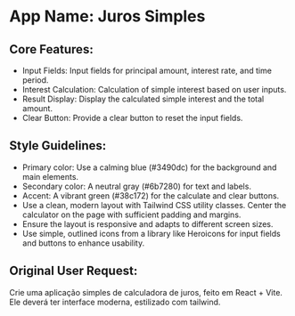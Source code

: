 # **App Name**: Juros Simples

## Core Features:

- Input Fields: Input fields for principal amount, interest rate, and time period.
- Interest Calculation: Calculation of simple interest based on user inputs.
- Result Display: Display the calculated simple interest and the total amount.
- Clear Button: Provide a clear button to reset the input fields.

## Style Guidelines:

- Primary color: Use a calming blue (#3490dc) for the background and main elements.
- Secondary color: A neutral gray (#6b7280) for text and labels.
- Accent: A vibrant green (#38c172) for the calculate and clear buttons.
- Use a clean, modern layout with Tailwind CSS utility classes. Center the calculator on the page with sufficient padding and margins.
- Ensure the layout is responsive and adapts to different screen sizes.
- Use simple, outlined icons from a library like Heroicons for input fields and buttons to enhance usability.

## Original User Request:
Crie uma aplicação simples de calculadora de juros, feito em React + Vite. Ele deverá ter interface moderna, estilizado com tailwind.
  